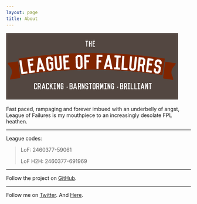 ```yaml
---
layout: page
title: About
---
```


![LoF banner](/images/banner.png)

Fast paced, rampaging and forever imbued with an underbelly of angst, League of Failures is my mouthpiece to an increasingly desolate FPL heathen.

---

League codes:

> LoF: 2460377-59061 
>
> LoF H2H: 2460377-691969

---

Follow the project on [GitHub](http://github.com/leaguefls).

---

Follow me on [Twitter](http://twitter.com/denniskig). And [Here](http://denniskig.github.io).

